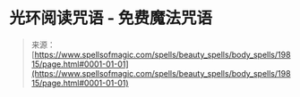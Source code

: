 <!--yml

category: 未分类

date: 2024-06-12 19:02:08

-->

# 光环阅读咒语 - 免费魔法咒语

> 来源：[https://www.spellsofmagic.com/spells/beauty_spells/body_spells/19815/page.html#0001-01-01](https://www.spellsofmagic.com/spells/beauty_spells/body_spells/19815/page.html#0001-01-01)
